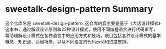 # sweetalk-design-pattern Summary

这个仓库名是 sweetalk-design-pattern. 这仓库内容主要是基于《大话设计模式》这本书，通过解读设计原则和23种设计模式，使用不同编程语言进行代码重写，帮助理解设计模式在各种语言中的应用方式和技巧。项目包括各种设计模式的基本概念、知识点、适用场景，以及不同语言的代码示例和进度安排。